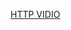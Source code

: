 <a href='https://drive.google.com/file/d/1yH3REHojddV94stJfDa62Zb0T6sDgvbt/view?usp=drive_link'>HTTP VIDIO</a>
